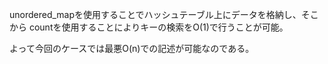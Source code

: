 unordered_mapを使用することでハッシュテーブル上にデータを格納し、そこから
countを使用することによりキーの検索をO(1)で行うことが可能。

よって今回のケースでは最悪O(n)での記述が可能なのである。